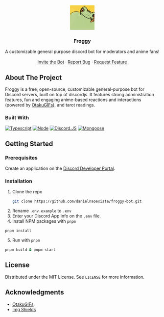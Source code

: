 <br />
<div align="center">
  <a href="https://github.com/danielnaoexiste/froggy-bot">
    <img src="static/logo.jpg" alt="Logo" width="80" height="80">
  </a>

  <h3 align="center">Froggy</h3>

  <p align="center">
    A customizable general purpose discord bot for moderators and anime fans!
    <br />
    <br />
    <a href="https://discord.com/oauth2/authorize?client_id=997219910839193680&permissions=8&redirect_uri=https%3A%2F%2Ffroggy.dangazzaneo.dev&scope=applications.commands+bot" target="_blank">Invite the Bot</a>
    ·
    <a href="https://github.com/danielnaoexiste/froggy-bot/issues">Report Bug</a>
    ·
    <a href="https://github.com/danielnaoexiste/froggy-bot/issues">Request Feature</a>
  </p>
</div>

<!-- ABOUT THE PROJECT -->

## About The Project

Froggy is a free, open-source, customizable general-purpose bot for Discord servers, built on top of discordjs. It features strong administration features, fun and engaging anime-based reactions and interactions (powered by [OtakuGIFs](https://otakugifs.xyz/)), and tarot readings.

### Built With

[![Typescript][Typescript]][Typescript-url]
[![Node][Node]][Node-url]
[![Discord.JS][DiscordJS]][DiscordJS-url]
[![Mongoose][Mongoose]][Mongoose-url]

## Getting Started

### Prerequisites

Create an application on the [Discord Developer Portal](https://discord.com/developers/applications).

### Installation

1. Clone the repo
   ```sh
   git clone https://github.com/danielnaoexiste/froggy-bot.git
   ```
2. Rename `.env.example` to `.env`
3. Enter your Discord App info on the `.env` file.
4. Install NPM packages with `pnpm`

```sh
pnpm install
```

5. Run with `pnpm`

```sh
pnpm build & pnpm start
```

## License

Distributed under the MIT License. See `LICENSE` for more information.

## Acknowledgments

- [OtakuGIFs](https://otakugifs.xyz/)
- [Img Shields](https://shields.io)

<!-- MARKDOWN LINKS & IMAGES -->
<!-- https://www.markdownguide.org/basic-syntax/#reference-style-links -->

[DiscordJS]: https://img.shields.io/badge/Discord.JS-grey?style=for-the-badge&logo=discord&logoColor=f5f5f5
[DiscordJS-url]: https://discord.js.org/
[Node]: https://img.shields.io/badge/Node.js-43853D?style=for-the-badge&logo=node.js&logoColor=white
[Node-url]: https://nodejs.org/en
[Typescript]: https://img.shields.io/badge/TypeScript-007ACC?style=for-the-badge&logo=typescript&logoColor=white
[Typescript-url]: https://www.typescriptlang.org/
[Mongoose]: https://img.shields.io/badge/Mongoose-4EA94B?style=for-the-badge&logo=mongoose&logoColor=white
[Mongoose-url]: https://mongoosejs.com/
